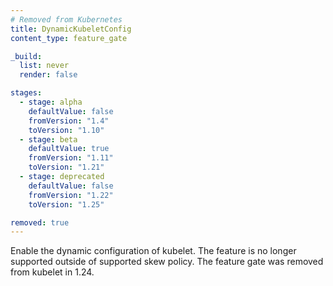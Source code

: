 ```yaml
---
# Removed from Kubernetes
title: DynamicKubeletConfig
content_type: feature_gate

_build:
  list: never
  render: false

stages:
  - stage: alpha 
    defaultValue: false
    fromVersion: "1.4"
    toVersion: "1.10"
  - stage: beta 
    defaultValue: true
    fromVersion: "1.11"
    toVersion: "1.21"    
  - stage: deprecated
    defaultValue: false
    fromVersion: "1.22"
    toVersion: "1.25"    

removed: true  
---
```

Enable the dynamic configuration of kubelet. The
feature is no longer supported outside of supported skew policy. The feature
gate was removed from kubelet in 1.24.
